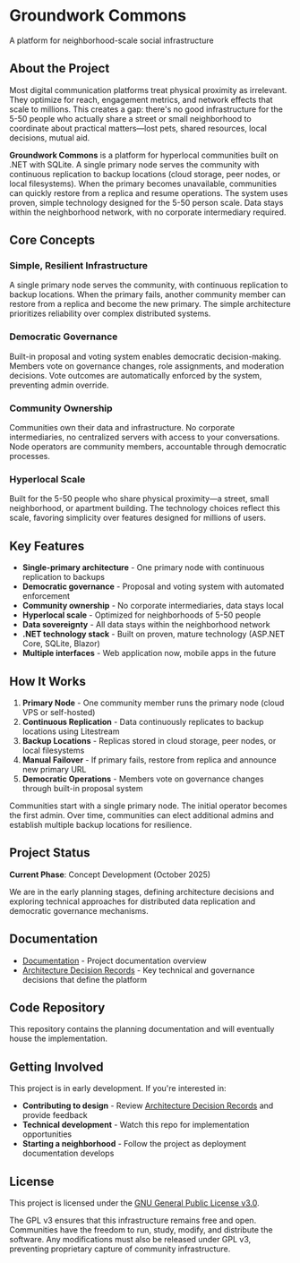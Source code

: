 # Groundwork Commons

A platform for neighborhood-scale social infrastructure

## About the Project

Most digital communication platforms treat physical proximity as irrelevant. They optimize for reach, engagement metrics, and network effects that scale to millions. This creates a gap: there's no good infrastructure for the 5-50 people who actually share a street or small neighborhood to coordinate about practical matters—lost pets, shared resources, local decisions, mutual aid.

**Groundwork Commons** is a platform for hyperlocal communities built on .NET with SQLite. A single primary node serves the community with continuous replication to backup locations (cloud storage, peer nodes, or local filesystems). When the primary becomes unavailable, communities can quickly restore from a replica and resume operations. The system uses proven, simple technology designed for the 5-50 person scale. Data stays within the neighborhood network, with no corporate intermediary required.

## Core Concepts

### Simple, Resilient Infrastructure
A single primary node serves the community, with continuous replication to backup locations. When the primary fails, another community member can restore from a replica and become the new primary. The simple architecture prioritizes reliability over complex distributed systems.

### Democratic Governance
Built-in proposal and voting system enables democratic decision-making. Members vote on governance changes, role assignments, and moderation decisions. Vote outcomes are automatically enforced by the system, preventing admin override.

### Community Ownership
Communities own their data and infrastructure. No corporate intermediaries, no centralized servers with access to your conversations. Node operators are community members, accountable through democratic processes.

### Hyperlocal Scale
Built for the 5-50 people who share physical proximity—a street, small neighborhood, or apartment building. The technology choices reflect this scale, favoring simplicity over features designed for millions of users.

## Key Features

- **Single-primary architecture** - One primary node with continuous replication to backups
- **Democratic governance** - Proposal and voting system with automated enforcement
- **Community ownership** - No corporate intermediaries, data stays local
- **Hyperlocal scale** - Optimized for neighborhoods of 5-50 people
- **Data sovereignty** - All data stays within the neighborhood network
- **.NET technology stack** - Built on proven, mature technology (ASP.NET Core, SQLite, Blazor)
- **Multiple interfaces** - Web application now, mobile apps in the future

## How It Works

1. **Primary Node** - One community member runs the primary node (cloud VPS or self-hosted)
2. **Continuous Replication** - Data continuously replicates to backup locations using Litestream
3. **Backup Locations** - Replicas stored in cloud storage, peer nodes, or local filesystems
4. **Manual Failover** - If primary fails, restore from replica and announce new primary URL
5. **Democratic Operations** - Members vote on governance changes through built-in proposal system

Communities start with a single primary node. The initial operator becomes the first admin. Over time, communities can elect additional admins and establish multiple backup locations for resilience.

## Project Status

**Current Phase**: Concept Development (October 2025)

We are in the early planning stages, defining architecture decisions and exploring technical approaches for distributed data replication and democratic governance mechanisms.

## Documentation

- [Documentation](docs/README.md) - Project documentation overview
- [Architecture Decision Records](docs/adrs/README.md) - Key technical and governance decisions that define the platform

## Code Repository

This repository contains the planning documentation and will eventually house the implementation.

## Getting Involved

This project is in early development. If you're interested in:

- **Contributing to design** - Review [Architecture Decision Records](docs/adrs/README.md) and provide feedback
- **Technical development** - Watch this repo for implementation opportunities
- **Starting a neighborhood** - Follow the project as deployment documentation develops

## License

This project is licensed under the [GNU General Public License v3.0](LICENSE).

The GPL v3 ensures that this infrastructure remains free and open. Communities have the freedom to run, study, modify, and distribute the software. Any modifications must also be released under GPL v3, preventing proprietary capture of community infrastructure.
